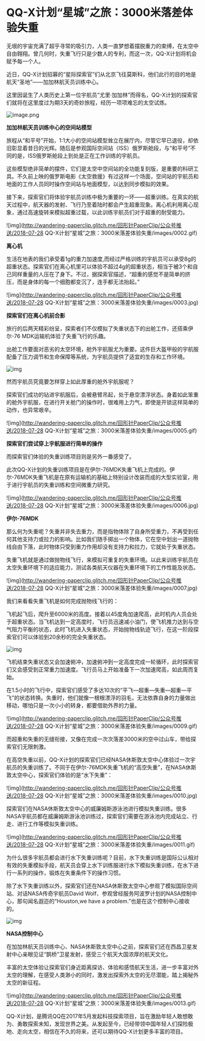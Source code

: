 # QQ-X计划“星城”之旅：3000米落差体验失重

无垠的宇宙充满了超乎寻常的吸引力，人类一直梦想着摆脱重力的束缚，在太空中自由翱翔。曾几何时，失重飞行只是少数人的专利，而这一次，QQ-X计划将机会赋予每一个人。

近日，QQ-X计划招募的“星际探索官”们从北京飞往莫斯科，他们此行的目的地是航天“圣地”——加加林航天员训练中心。

这里因诞生了人类历史上第一位宇航员“尤里·加加林”而得名，QQ-X计划的探索官们就将在这里度过为期3天的奇妙旅程，经历一项项难忘的太空试炼。

![image.png](https://i.loli.net/2021/10/24/IlJ5Etg2ZfAy6mH.png)

**加加林航天员训练中心的空间站模型**

旅程从“和平号”开始，1:1大小的空间站模型耸立在展厅内，尽管它早已退役，却依旧彰显着昔日的光辉。随后是参观国际空间站（ISS）俄罗斯舱段，与“和平号”不同的是，ISS俄罗斯舱段上到处是正在工作训练的宇航员。

这些模型绝非简单的摆件，它们是太空中空间站的全功能复刻版，是重要的科研工具。不久前上映的俄罗斯电影《太空救援》有过这样一个场面，空间站的宇航员和地面的工作人员同时操作空间站与地面模型，以达到同步模拟的效果。

接下来，探索官们将体验宇航员训练中极为重要的一环——超重训练。在真实的航天过程中，航天器的发射、飞行乃至着陆时都会产生超重现象。离心机利用离心现象，通过高速旋转来模拟超重过载，以此训练宇航员们对于超重的耐受能力。

![img](http://wandering-paperclip.glitch.me/回形针PaperClip/公众号推送/2018-07-28 QQ-X计划“星城”之旅：3000米落差体验失重/images/0002.gif)

**离心机**

生活在地表的我们承受着1g的重力加速度,而经过严格训练的宇航员可以承受8g的超重状态。探索官们在离心机里可以体验不超过4g的超重状态，相当于被3个和自己同样重量的人压在了身下。不过，据探索官描述，“超重的感觉不是简单的挤压，而是身体的每一个细胞都变沉了，连手都无法抬起。”

![img](http://wandering-paperclip.glitch.me/回形针PaperClip/公众号推送/2018-07-28 QQ-X计划“星城”之旅：3000米落差体验失重/images/0003.jpg)

**探索官们在离心机前合影**

旅行的后两天精彩纷呈，探索者们不仅模拟了失重状态下的出舱工作，还搭乘伊尔-76 MDK运输机体验了失重飞行的乐趣。

出舱工作要面对恶劣的太空环境，舱外宇航服尤为重要。这件巨大盔甲般的宇航服配备了压力调节和生命保障等系统，为宇航员提供了适宜的生存和工作环境。

![img](https://i.loli.net/2021/10/23/CBjALXcG3Yd5y6i.jpg)

然而宇航员究竟要怎样穿上如此厚重的舱外宇航服呢？

探索官们成功的钻进宇航服后，会被悬臂吊起，处于悬空漂浮状态。身着如此笨重的舱外宇航服，在进行开关舱门的操作时，很难用上力气，即使是开锁这样简单的动作，也异常艰辛。

![img](http://wandering-paperclip.glitch.me/回形针PaperClip/公众号推送/2018-07-28 QQ-X计划“星城”之旅：3000米落差体验失重/images/0005.gif)

**探索官们尝试穿上宇航服进行简单的操作**

而探索官们体验的失重训练项目则是另外一番感受了。

此次QQ-X计划的失重训练项目是在伊尔-76MDK失重飞机上完成的。伊尔-76MDK失重飞机是在原有运输机的基础上特别设计改装而成的大型实验室，用于进行宇航员的失重训练和空间微重力研究。

![img](http://wandering-paperclip.glitch.me/回形针PaperClip/公众号推送/2018-07-28 QQ-X计划“星城”之旅：3000米落差体验失重/images/0006.jpg)

**伊尔-76MDK**

那么何为失重呢？失重并非失去重力，而是指物体除了自身所受重力，不再受到任何其他支持力或拉力的影响。比如我们随手掷出一个物体，它在空中划出一道抛物线自由下落，此时物体只受到重力作用却没有支持力和拉力，它就处于失重状态。

失重飞机就是通过做抛物线飞行，来模拟可重复的失重环境。以此来训练宇航员在太空失重环境下的适应能力，测试各类航天仪器在失重环境下的工作性能及状态。

![img](http://wandering-paperclip.glitch.me/回形针PaperClip/公众号推送/2018-07-28 QQ-X计划“星城”之旅：3000米落差体验失重/images/0007.jpg)

我们来看看失重飞机是如何完成抛物线飞行的：

飞机起飞后，爬升至6000米的高度。接着以45度角加速爬高，此时机内人员会处于超重状态。当飞机达到一定高度时，飞行员迅速减小油门，使飞机推力达到与空气阻力平衡的状态，此时飞机进入失重状态，开始抛物线轨迹飞行，在这一阶段探索官们可以体验到20余秒的完全失重状态。

![img](https://i.loli.net/2021/10/23/fyr1ORL63Wntsbh.gif)

飞机结束失重状态又会加速俯冲，加速俯冲到一定高度完成一轮循环，此时探索官们又会感受到正常重力加速度。飞行员马上开始准备下一次加速爬高，如此周而复始。

在1.5小时的飞行中，探索官们感受了多达10次的“平飞—超重—失重—超重—平飞”的状态转换。失重时，他们就像一根根漂浮的羽毛，无法依靠自身的力量做出移动，哪怕只是一次小小的转身，都要借助外界的力量。

![img](http://wandering-paperclip.glitch.me/回形针PaperClip/公众号推送/2018-07-28 QQ-X计划“星城”之旅：3000米落差体验失重/images/0009.gif)

而超重和失重的无缝衔接，又像在完成一次次落差3000米的空中过山车，带给探索官们无限刺激。

在高空失重以前，QQ-X计划的探索官们已经NASA休斯敦太空中心体验过一次宇航员的失重训练了。不同于在伊尔-76MDK失重飞机的“高空失重”，在NASA休斯敦太空中心，探索官们体验的是“水下失重”：

![img](http://wandering-paperclip.glitch.me/回形针PaperClip/公众号推送/2018-07-28 QQ-X计划“星城”之旅：3000米落差体验失重/images/0010.jpg)

探索官们在NASA休斯敦太空中心的威廉姆斯游泳池进行模拟失重训练。很多NASA宇航员都在威廉姆斯游泳池训练过，探索官们需要在游泳池内完成站立、行走、进行工作等模拟失重训练。

![img](http://wandering-paperclip.glitch.me/回形针PaperClip/公众号推送/2018-07-28 QQ-X计划“星城”之旅：3000米落差体验失重/images/0011.gif)

为什么很多宇航员都会进行水下失重训练呢？目前，水下失重训练是国际公认相对有效的失重模拟手段，航天员会穿上水下训练服进行水下模拟失重训练，在水下进行一系列的操作，锻炼在失重条件下的操作习惯。

除了水下失重训练以外，探索官们还在NASA休斯敦太空中心参观了模拟国际空间站、对话NASA传奇宇航员David Wolf、参观曾经服务阿波罗计划的NASA控制中心，那句闻名遐迩的“Houston,we have a problem.”也是在这个控制中心接收的。

![img](https://i.loli.net/2021/10/23/ta8HgjI6yhDRFzT.gif)

**NASA控制中心**

在加加林航天员训练中心、NASA休斯敦太空中心之前，探索官们还在西昌卫星发射中心亲眼见证“鹊桥”卫星发射，感受三个航天大国浓厚的航天文化。

丰富的太空体验让探索官们身近距离探访、体验和感悟航天生活，进一步丰富对外太空的理解，在感受人类渺小的同时，激发出探索外太空的无尽潜能，踏上揭秘外太空的新征程。

![img](http://wandering-paperclip.glitch.me/回形针PaperClip/公众号推送/2018-07-28 QQ-X计划“星城”之旅：3000米落差体验失重/images/0013.gif)

QQ-X计划，是腾讯QQ在2017年5月发起科技探索项目，旨在激励年轻人敢想敢为、勇敢探索未知，发现世界之美。从发起至今，已经带领中国年轻人们探险极地、走向太空，相信在不久的将来，还可以期待QQ-X计划更多丰富的项目。
